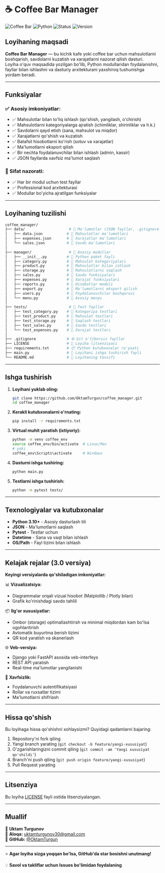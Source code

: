 # ☕ Coffee Bar Manager

![Coffee Bar](https://img.shields.io/badge/Project-CoffeeBarManager-blue?style=for-the-badge)
![Python](https://img.shields.io/badge/Python-3.10+-yellow?style=for-the-badge)
![Status](https://img.shields.io/badge/Status-Complete-brightgreen?style=for-the-badge)
![Version](https://img.shields.io/badge/Version-2.0-orange?style=for-the-badge)

## Loyihaning maqsadi

**Coffee Bar Manager** — bu kichik kafe yoki coffee bar uchun mahsulotlarni boshqarish, savdolarni kuzatish va xarajatlarni nazorat qilish dasturi.  
Loyiha o'quv maqsadida yozilgan bo'lib, Python modullaridan foydalanishni, fayllar bilan ishlashni va dasturiy arxitekturani yaxshiroq tushunishga yordam beradi.

---

## Funksiyalar

### ✅ Asosiy imkoniyatlar:
- ✅ Mahsulotlar bilan to'liq ishlash (qo'shish, yangilash, o'chirish)
- ✅ Mahsulotlarni kategoriyalarga ajratish (ichimliklar, shirinliklar va h.k.)
- ✅ Savdolarni qayd etish (sana, mahsulot va miqdor)
- ✅ Xarajatlarni qo'shish va kuzatish
- ✅ Batafsil hisobotlarni ko'rish (sotuv va xarajatlar)
- ✅ Ma'lumotlarni eksport qilish
- ✅ Bir nechta foydalanuvchilar bilan ishlash (admin, kassir)
- ✅ JSON fayllarda xavfsiz ma'lumot saqlash

### 🧪 Sifat nazorati:
- ✅ Har bir modul uchun test fayllar
- ✅ Professional kod arxitekturasi
- ✅ Modullar bo'yicha ajratilgan funksiyalar

---

## Loyihaning tuzilishi

```bash
coffee_manager/
├── data/                    # 📁 Ma'lumotlar (JSON fayllar, .gitignore bilan himoyalangan)
│   ├── data.json           # 📄 Mahsulotlar ma'lumotlari  
│   ├── expenses.json       # 📄 Xarajatlar ma'lumotlari
│   └── sales.json          # 📄 Savdo ma'lumotlari
│
├── manager/                 # 📂 Asosiy modullar
│   ├── __init__.py         # 📄 Python paket fayli
│   ├── category.py         # 📄 Mahsulot kategoriyalari
│   ├── product.py          # 📄 Mahsulotlar bilan ishlash
│   ├── storage.py          # 📄 Mahsulotlarni saqlash
│   ├── sales.py            # 📄 Savdo funksiyalari
│   ├── expenses.py         # 📄 Xarajat funksiyalari
│   ├── reports.py          # 📄 Hisobotlar moduli
│   ├── export.py           # 📄 Ma'lumotlarni eksport qilish
│   ├── users.py            # 📄 Foydalanuvchilar boshqaruvi
│   └── menu.py             # 📄 Asosiy menyu
│
├── tests/                   # 🧪 Test fayllar
│   ├── test_category.py    # 🧪 Kategoriya testlari
│   ├── test_product.py     # 🧪 Mahsulot testlari
│   ├── test_storage.py     # 🧪 Saqlash testlari
│   ├── test_sales.py       # 🧪 Savdo testlari
│   └── test_expenses.py    # 🧪 Xarajat testlari
│
├── .gitignore              # ⚙️ Git e'tiborsiz fayllar
├── LICENSE                 # 📜 Loyiha litsenziyasi
├── requirements.txt        # 📦 Python kutubxonalar ro'yxati
├── main.py                 # 🚀 Loyihani ishga tushirish fayli
└── README.md               # 📖 Loyihaning tavsifi
```

---

## Ishga tushirish

1. **Loyihani yuklab oling:**
   ```bash
   git clone https://github.com/OktamTurgun/coffee_manager.git
   cd coffee_manager
   ```

2. **Kerakli kutubxonalarni o'rnating:**
   ```bash
   pip install -r requirements.txt
   ```

3. **Virtual muhit yaratish (ixtiyoriy):**
   ```bash
   python -m venv coffee_env
   source coffee_env/bin/activate  # Linux/Mac
   # yoki
   coffee_env\Scripts\activate     # Windows
   ```

4. **Dasturni ishga tushiring:**
   ```bash
   python main.py
   ```

5. **Testlarni ishga tushirish:**
   ```bash
   python -m pytest tests/
   ```

---

## Texnologiyalar va kutubxonalar

- **Python 3.10+** - Asosiy dasturlash tili
- **JSON** - Ma'lumotlarni saqlash
- **Pytest** - Testlar uchun
- **Datetime** - Sana va vaqt bilan ishlash
- **OS/Path** - Fayl tizimi bilan ishlash

---

## Kelajak rejalar (3.0 versiya)

**Keyingi versiyalarda qo'shiladigan imkoniyatlar:**

📊 **Vizualizatsiya:**
- Diagrammalar orqali vizual hisobot (Matplotlib / Plotly bilan)
- Grafik ko'rinishdagi savdo tahlili

📦 **Ilg'or xususiyatlar:**
- Ombor (storage) optimallashtirish va minimal miqdordan kam bo'lsa ogohlantirish
- Avtomatik buyurtma berish tizimi
- QR kod yaratish va skanerlash

🌐 **Veb-versiya:**
- Django yoki FastAPI asosida veb-interfeys
- REST API yaratish
- Real-time ma'lumotlar yangilanishi

🔐 **Xavfsizlik:**
- Foydalanuvchi autentifikatsiyasi
- Rollar va ruxsatlar tizimi
- Ma'lumotlarni shifrlash

---

## Hissa qo'shish

Bu loyihaga hissa qo'shishni xohlaysizmi? Quyidagi qadamlarni bajaring:

1. Repository'ni fork qiling
2. Yangi branch yarating (`git checkout -b feature/yangi-xususiyat`)
3. O'zgarishlaringizni commit qiling (`git commit -am 'Yangi xususiyat qo'shildi'`)
4. Branch'ni push qiling (`git push origin feature/yangi-xususiyat`)
5. Pull Request yarating

---

## Litsenziya

Bu loyiha [LICENSE](LICENSE) fayli ostida litsenziyalangan.

---

## Muallif

👤 **Uktam Turgunov**  
📧 **Aloqa:** uktamturgunov30@gmail.com  
🐙 **GitHub:** [@OktamTurgun](https://github.com/OktamTurgun)

---

⭐ **Agar loyiha sizga yoqqan bo'lsa, GitHub'da star bosishni unutmang!**

💡 **Savol va takliflar uchun Issues bo'limidan foydalaning**